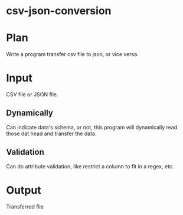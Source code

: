 # csv-json-conversion

# Plan
Write a program transfer csv file to json, or vice versa.

# Input 
CSV file or JSON file.   

## Dynamically
Can indicate data's schema, or not, this program will dynamically read those dat head and transfer the data. 

## Validation
Can do attribute validation, like restrict a column to fit in a regex, etc.

# Output

Transferred file


